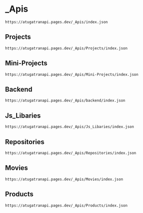 # _Apis
```
https://atugatranapi.pages.dev/_Apis/index.json
```


## Projects
```
https://atugatranapi.pages.dev/_Apis/Projects/index.json
```

## Mini-Projects
```
https://atugatranapi.pages.dev/_Apis/Mini-Projects/index.json
```

## Backend
```
https://atugatranapi.pages.dev/_Apis/backend/index.json
```

## Js_Libaries
```
https://atugatranapi.pages.dev/_Apis/Js_Libaries/index.json
```
## Repositories
```
https://atugatranapi.pages.dev/_Apis/Repositories/index.json
```

## Movies
```
https://atugatranapi.pages.dev/_Apis/Movies/index.json
```

## Products
```
https://atugatranapi.pages.dev/_Apis/Products/index.json
```
